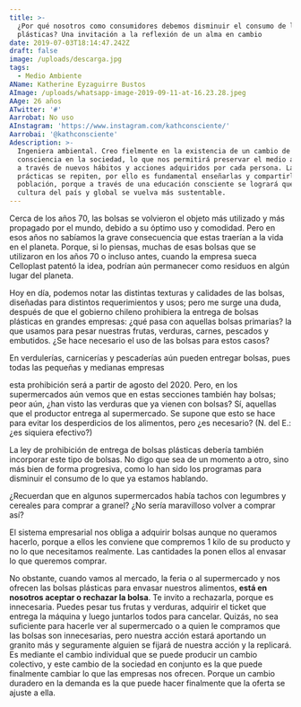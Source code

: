 ```yaml
---
title: >-
  ¿Por qué nosotros como consumidores debemos disminuir el consumo de las bolsas
  plásticas? Una invitación a la reflexión de un alma en cambio
date: 2019-07-03T18:14:47.242Z
draft: false
image: /uploads/descarga.jpg
tags:
  - Medio Ambiente
AName: Katherine Eyzaguirre Bustos
AImage: /uploads/whatsapp-image-2019-09-11-at-16.23.28.jpeg
AAge: 26 años
ATwitter: '#'
Aarrobat: No uso
AInstagram: 'https://www.instagram.com/kathconsciente/'
Aarrobai: '@kathconsciente'
Adescription: >-
  Ingeniera ambiental. Creo fielmente en la existencia de un cambio de
  consciencia en la sociedad, lo que nos permitirá preservar el medio ambiente,
  a través de nuevos hábitos y acciones adquiridos por cada persona. Las buenas
  prácticas se repiten, por ello es fundamental enseñarlas y compartirlas con la
  población, porque a través de una educación consciente se logrará que la
  cultura del país y global se vuelva más sustentable.
---
```

Cerca de los años 70, las bolsas se volvieron el objeto más utilizado y más propagado por el mundo, debido a su óptimo uso y comodidad. Pero en esos años no sabíamos la grave consecuencia que estas traerían a la vida en el planeta. Porque, si lo piensas, muchas de esas bolsas que se utilizaron en los años 70 o incluso antes, cuando la empresa sueca Celloplast patentó la idea, podrían aún permanecer como residuos en algún lugar del planeta. 

Hoy en día, podemos notar las distintas texturas y calidades de las bolsas, diseñadas para distintos requerimientos y usos; pero me surge una duda, después de que el gobierno chileno prohibiera la entrega de bolsas plásticas en grandes empresas: ¿qué pasa con aquellas bolsas primarias? la que usamos para pesar nuestras frutas, verduras, carnes, pescados y embutidos. ¿Se hace necesario el uso de las bolsas para estos casos?

En verdulerías, carnicerías y pescaderías aún pueden entregar bolsas, pues todas las pequeñas y medianas empresas 

esta prohibición será a partir de agosto del 2020. Pero, en los supermercados aún vemos que en estas secciones también hay bolsas; peor aún, ¿han visto las verduras que ya vienen con bolsas? Sí, aquellas que el productor entrega al supermercado. Se supone que esto se hace para evitar los desperdicios de los alimentos, pero ¿es necesario? (N. del E.: ¿es siquiera efectivo?)

La ley de prohibición de entrega de bolsas plásticas debería también incorporar este tipo de bolsas. No digo que sea de un momento a otro, sino más bien de forma progresiva, como lo han sido los programas para disminuir el consumo de lo que ya estamos hablando. 

¿Recuerdan que en algunos supermercados había tachos con legumbres y cereales para comprar a granel? ¿No sería maravilloso volver a comprar así? 

El sistema empresarial nos obliga a adquirir bolsas aunque no queramos hacerlo, porque a ellos les conviene que compremos 1 kilo de su producto y no lo que necesitamos realmente. Las cantidades la ponen ellos al envasar lo que queremos comprar. 

No obstante, cuando vamos al mercado, la feria o al supermercado y nos ofrecen las bolsas plásticas para envasar nuestros alimentos, **está en nosotros aceptar o rechazar la bolsa**. Te invito a rechazarla, porque es innecesaria. Puedes pesar tus frutas y verduras, adquirir el ticket que entrega la máquina y luego juntarlos todos para cancelar. Quizás, no sea suficiente para hacerle ver al supermercado o a quien le compramos que las bolsas son innecesarias, pero nuestra acción estará aportando un granito más y seguramente alguien se fijará de nuestra acción y la replicará. Es mediante el cambio individual que se puede producir un cambio colectivo, y este cambio de la sociedad en conjunto es la que puede finalmente cambiar lo que las empresas nos ofrecen. Porque un cambio duradero en la demanda es la que puede hacer finalmente que la oferta se ajuste a ella.
